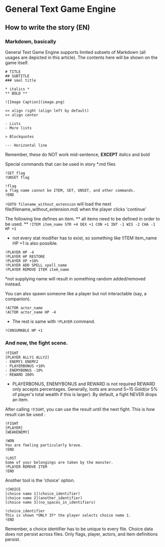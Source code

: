 #  General Text Game Engine

##  How to write the story (EN)
### Markdown, basically
General Text Game Engine supports limited subsets of Markdown (all usages are depicted in this article). The contents here will be shown on the game itself.

```
# TITLE
## SUBTITLE
### smol title

* italics *
** BOLD **

![Image Caption](image.png)

>> align right (align left by default)
>< align center

- Lists
- More lists

> Blockquotes

--- Horizontal line
```

Remember, these do NOT work mid-sentence, **EXCEPT** *italics* and bold

Special commands that can be used in story *.md files

```
!SET flag
!UNSET flag

!flag
a flag name cannot be ITEM, SET, UNSET, and other commands.
!END
```
`!GOTO filename_without_extension`
will load the next file(filename_without_extension.md) when the player clicks 'continue'

The following line defines an item. ** all items need to be defined in order to be used. **
`!ITEM item_name STR +4 DEX +1 CON +1 INT -1 WIS -2 CHA -1 HP +1`
* not every stat modifier has to exist, so something like !ITEM item_name HP +1 is also possible.

```
!PLAYER HP -4
!PLAYER HP RESTORE
!PLAYER XP +10%
!PLAYER ADD SPELL spell_name
!PLAYER REMOVE ITEM item_name
```
*not supplying name will result in something random added/removed instead.

You can also spawn someone like a player but not interactable (say, a companion).
```
!ACTOR actor_name
!ACTOR actor_name HP -4
```
* The rest is same with `!PLAYER` command.

```
!CONSUMABLE HP +1
```


### And now, the fight scene.
```
!FIGHT
[PLAYER ALLY1 ALLY2]
- ENEMY1 ENEMY2
- PLAYERBONUS +10%
- ENEMYBONUS -10%
- REWARD 200%
```
* PLAYERBONUS, ENEMYBONUS and REWARD is not required
REWARD only accepts percentages. Generally, loots are around 5~15 Gold(or 5% of player's total wealth if this is larger). By default, a fight NEVER drops an item.

After calling `!FIGHT`, you can use the result until the next fight.
This is how result can be used :

```
!FIGHT
[PLAYER]
[WEAKENEMY]

!WON
You are feeling particularly brave.
!END

!LOST
Some of your belongings are taken by the monster.
!PLAYER REMOVE ITEM
!END
```

Another tool is the 'choice' option.
```
!CHOICE
[choice name 1](choice_identifier)
[choice name 2](another_identifier)
[choice name 3](no_spaces_in_identifiers)

!choice_identifier
This is shown *ONLY IF* the player selects choice name 1.
!END
```
Remember, a choice identifier has to be unique to every file. Choice data does not persist across files. Only flags, player, actors, and item definitions persist.

